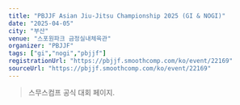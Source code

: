 ```yaml
---
title: "PBJJF Asian Jiu-Jitsu Championship 2025 (GI & NOGI)"
date: "2025-04-05"
city: "부산"
venue: "스포원파크 금정실내체육관"
organizer: "PBJJF"
tags: ["gi","nogi","pbjjf"]
registrationUrl: "https://pbjjf.smoothcomp.com/ko/event/22169"
sourceUrl: "https://pbjjf.smoothcomp.com/ko/event/22169"
---
```


> 스무스컴프 공식 대회 페이지.

